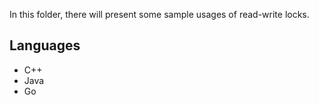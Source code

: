 In this folder, there will present some sample usages of read-write locks.

## Languages
* C++
* Java
* Go
